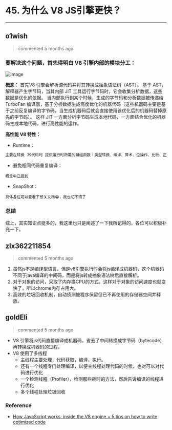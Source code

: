 
 # 45. 为什么 V8 JS引擎更快？ 
  
 ***
## o1wish 
 > commented 5 months ago 

### 要解决这个问题，首先得明白 V8 引擎内部的模块分工：
![image](https://user-images.githubusercontent.com/43943810/65486169-59a71300-ded6-11e9-83ee-c1352fc46ff1.png)

**概念：**
首先V8 引擎会解析源代码并将其转换成抽象语法树（AST）。
基于 AST，解释器产生字节码，当其内部 JIT 工具运行字节码时，它会收集分析数据，这些数据是优化的依据。
当内部执行到某个时候，生成的字节码和分析数据被传递给 TurboFan 编译器，基于分析数据生成高度优化的机器代码（这些机器码主要是基于之前反复编译的字节码，当生成机器码后就会直接使用该优化后的机器码替掉原先的字节码）。
这样 JIT 一方面分析字节码生成本地代码，一方面结合优化的机器码生成本地代码，进行高性能的运作。

**高性能 V8 特性：**
- Runtime：

```javascript
主要在转换 JS代码时 提供运行时所需的辅组函数：类型转换、编译、算术、位操作、比较、正则表达式等

```
- 避免相同代码重复编译：

```
概念中已提到

```
- SnapShot：

```
具体各位可以查看下想关文档😂，我也记不清了

```
### 总结
综上，其实知识点挺多的，我这里也只是阐述了一下我所记得的，各位可以积极补充一下。

## zlx362211854 
 > commented 5 months ago 

1. 虽然js不是编译型语言，但是v8引擎执行时会将js编译成机器码，这个机器码不同于java编译的中间码，而是将js转成抽象语法树后直接解析。
2. 对于对象的访问，采取了内存换CPU的方式，这样对于对象的访问速度也就变快了，所以chrome内存占用大。
3. 高效的垃圾回收机制，自动侦测被程序保留但已不再使用的存储器空间并释放。
## goldEli 
 > commented 5 months ago 

* V8 引擎将js代码直接编译成机器码，省去了中间转换成字节码（bytecode）再转换成机器码的过程。
* V8 使用了多线程
    * 主线程主要处理，代码获取，编译，执行。
    * 还有一个线程专门处理编译，以便主线程处理代码的时候，也对可以对代码进行优化
    * 一个检测线程（Profiler），检测那些耗时的方法，然后告诉编译的线程进行优化
    * 多个线程处理垃圾回收

### Reference

* [How JavaScript works: inside the V8 engine + 5 tips on how to write optimized code](https://blog.sessionstack.com/how-javascript-works-inside-the-v8-engine-5-tips-on-how-to-write-optimized-code-ac089e62b12e)